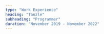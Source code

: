 ```yaml
---
type: "Work Experience"
heading: "Tanzle"
subheading: "Programmer"
duration: "November 2019 - November 2022"
---
```

